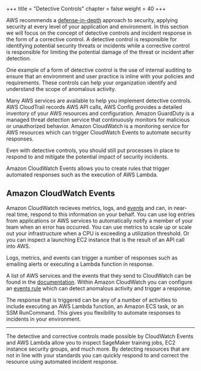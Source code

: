 +++
title = "Detective Controls"
chapter = false
weight = 40
+++

AWS recommends a [defense-in-depth](https://wa.aws.amazon.com/wat.pillar.security.en.html) approach to security, applying security at every level of your application and environment.  In this section we will focus on the concept of detective controls and incident response in the form of a corrective control.  A detective control is responsible for identifying potential security threats or incidents while a corrective control is responsible for limiting the potential damage of the threat or incident after detection.

One example of a form of detective control is the use of internal auditing to ensure that an environment and user practice is inline with your policies and requirements.  These controls can help your organization identify and understand the scope of anomalous activity.

Many AWS services are available to help you implement detective controls.  AWS CloudTrail records AWS API calls, AWS Config provides a detailed inventory of your AWS resources and configuration. Amazon GuardDuty is a managed threat detection service that continuously monitors for malicious or unauthorized behavior. Amazon CloudWatch is a monitoring service for AWS resources which can trigger CloudWatch Events to automate security responses.

Even with detective controls, you should still put processes in place to respond to and mitigate the potential impact of security incidents. 

Amazon CloudWatch Events allows you to create rules that trigger automated responses such as the execution of AWS Lambda.

## Amazon CloudWatch Events

Amazon CloudWatch recieves metrics, logs, and [events](https://docs.aws.amazon.com/AmazonCloudWatch/latest/events/WhatIsCloudWatchEvents.html) and can, in near-real time, respond to this information on your behalf.  You can use log entries from applications or AWS services to automatically notify a member of your team when an error has occurred.  You can use metrics to scale up or scale out your infrastructure when a CPU is exceeding a utilization threshold.  Or you can inspect a launching EC2 instance that is the result of an API call into AWS.  

Logs, metrics, and events can trigger a number of responses such as emailing alerts or executing a Lambda function in response.  

A list of AWS services and the events that they send to CloudWatch can be found in the [documentation](https://docs.aws.amazon.com/AmazonCloudWatch/latest/events/EventTypes.html).  Within Amazon CloudWatch you can configure an [events rule](https://docs.aws.amazon.com/AmazonCloudWatch/latest/events/Create-CloudWatch-Events-Rule.html) which can detect anomalous activity and trigger a response. 

The response that is triggered can be any of a number of activities to include executing an AWS Lambda function, an Amazon ECS task, or an SSM RunCommand.  This gives you flexibility to automate responses to incidents in your environment.

---

The detective and corrective controls made possible by CloudWatch Events and AWS Lambda allow you to inspect SageMaker training jobs, EC2 instance security groups, and much more.  By detecting resources that are not in line with your standards you can quickly respond to and correct the resource using automated incident response.
